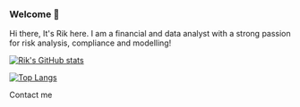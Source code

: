 ### Welcome  👋

Hi there, It's Rik here. I am a financial and data analyst with a strong passion for risk analysis, compliance and modelling!



[![Rik's GitHub stats](https://github-readme-stats.vercel.app/api?username=rik01)](https://github.com/anuraghazra/github-readme-stats)

[![Top Langs](https://github-readme-stats.vercel.app/api/top-langs/?username=rik01&layout=compact)](https://github.com/anuraghazra/github-readme-stats)

Contact me 
